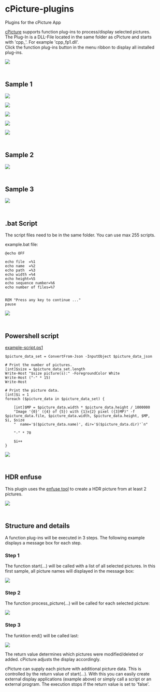 # cPicture-plugins
Plugins for the cPicture App

[cPicture](http://cpicture.thecloudsite.net/) supports function plug-ins to process/display selected pictures.  
The Plug-In is a DLL-File located in the same folder as cPicture and starts with 'cpp_'. For example 'cpp_fp1.dll'.  
Click the function plug-ins button in the menu ribbon to display all installed plug-ins.

![](doc/fp-menu.png)   

<br>Sample 1
--------

![](doc/fp1-1.png)   

![](doc/fp1-2a.png)   

![](doc/fp1-2b.png)   

![](doc/fp1-2c.png)   

![](doc/fp1-3.png)   

<br>Sample 2
--------

![](doc/fp2.png)   

<br>Sample 3
--------

![](doc/fp3.png)   


<br>.bat Script
-----------

The script files need to be in the same folder. You can use max 255 scripts.  

example.bat file:


    @echo OFF

    echo file  =%1
    echo name  =%2
    echo path  =%3
    echo width =%4
    echo height=%5
    echo sequence number=%6 
    echo number of files=%7


    REM "Press any key to continue ..."
    pause

![](doc/fp-bat.png)   


<br>Powershell script
-----------------
  

[example-script.ps1](fp_ps1_script/scripts/example-script.ps1)  

```
$picture_data_set = ConvertFrom-Json -InputObject $picture_data_json

# Print the number of pictures.
[int]$size = $picture_data_set.length
Write-Host "$size picture(s):" -ForegroundColor White
Write-Host ("-" * 15)
Write-Host

# Print the picture data.
[int]$i = 1
foreach ($picture_data in $picture_data_set) {

    [int]$MP = $picture_data.width * $picture_data.height / 1000000
    "Image '{0}' ({4} of {5}) with {1}x{2} pixel ({3}MP)" -f $picture_data.file, $picture_data.width, $picture_data.height, $MP, $i, $size
    "  name='$($picture_data.name)', dir='$($picture_data.dir)'`n"

    "-" * 70

    $i++
}
```

![](doc/fp-ps1.png)   


<br>HDR enfuse
---------------------

This plugin uses the [enfuse tool](https://wiki.panotools.org/Enfuse) to create a HDR picture from at least 2 pictures.  

![](doc/fp-hdr.png)   


<br>Structure and details
---------------------

A function plug-ins will be executed in 3 steps.
 The following example displays a message box for each step.

### Step 1

The function start(...) will be called with a list of all selected pictures.
 In this first sample, all picture names will displayed in the message box:

![](doc/fp-code2.png)   


### Step 2

The function process_picture(...) will be called for each selected picture:

![](doc/fp-code2.png)   


### Step 3
The funktion end() will be called last:

![](doc/fp-code3.png)   

The return value determines which pictures were modified/deleted or added.
cPicture adjusts the display accordingly.


cPicture can supply each picture with additional picture data. This is controlled by the return value of start(...).
 With this you can easily create external display applications (example above) or simply call a script or an external program.
 The execution stops if the return value is set to 'false'.

